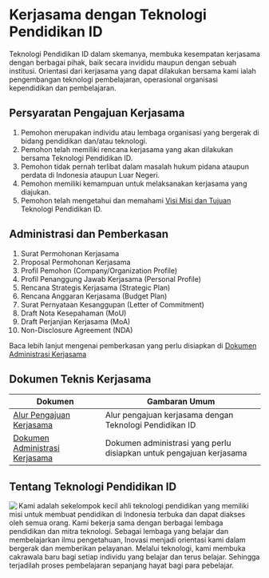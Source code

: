 # Kerjasama dengan Teknologi Pendidikan ID

Teknologi Pendidikan ID dalam skemanya, membuka kesempatan kerjasama dengan berbagai pihak, baik secara invididu maupun dengan sebuah institusi. Orientasi dari kerjasama yang dapat dilakukan bersama kami ialah pengembangan teknologi pembelajaran, operasional organisasi kependidikan dan pembelajaran.

## Persyaratan Pengajuan Kerjasama

1. Pemohon merupakan individu atau lembaga organisasi yang bergerak di bidang pendidikan dan/atau teknologi.
2. Pemohon telah memiliki rencana kerjasama yang akan dilakukan bersama Teknologi Pendidikan ID.
3. Pemohon tidak pernah terlibat dalam masalah hukum pidana ataupun perdata di Indonesia ataupun Luar Negeri.
4. Pemohon memiliki kemampuan untuk melaksanakan kerjasama yang diajukan.
5. Pemohon telah mengetahui dan memahami [Visi Misi dan Tujuan](/culture/tentang-kami) Teknologi Pendidikan ID.

## Administrasi dan Pemberkasan

1. Surat Permohonan Kerjasama
2. Proposal Permohonan Kerjasama
3. Profil Pemohon (Company/Organization Profile)
4. Profil Penanggung Jawab Kerjasama (Personal Profile)
5. Rencana Strategis Kerjasama (Strategic Plan)
6. Rencana Anggaran Kerjasama (Budget Plan)
7. Surat Pernyataan Kesanggupan (Letter of Commitment)
8. Draft Nota Kesepahaman (MoU)
9. Draft Perjanjian Kerjasama (MoA)
10. Non-Disclosure Agreement (NDA)

Baca lebih lanjut mengenai pemberkasan yang perlu disiapkan di [Dokumen Administrasi Kerjasama](/kerjasama/administrasi)

## Dokumen Teknis Kerjasama

| Dokumen                                                      | Gambaran Umum                                                       |
| ------------------------------------------------------------ | ------------------------------------------------------------------- |
| [Alur Pengajuan Kerjasama](/kerjasama/alur-pengajuan)     | Alur pengajuan kerjasama dengan Teknologi Pendidikan ID             |
| [Dokumen Administrasi Kerjasama](/kerjasama/administrasi) | Dokumen administrasi yang perlu disiapkan untuk pengajuan kerjasama |

## Tentang Teknologi Pendidikan ID

<a href="https://www.artsy.net/">
  <img align="left" src="https://avatars.githubusercontent.com/u/74242819?s=200&v=4"/>
</a>

Kami adalah sekelompok kecil ahli teknologi pendidikan yang memiliki misi untuk membuat pendidikan di Indonesia terbuka dan dapat diakses oleh semua orang. Kami bekerja sama dengan berbagai lembaga pendidikan dan mitra teknologi. Sebagai lembaga yang belajar dan membelajarkan ilmu pengetahuan, Inovasi menjadi orientasi kami dalam bergerak dan memberikan pelayanan. Melalui teknologi, kami membuka cakrawala baru bagi setiap individu yang belajar dan terus belajar. Sehingga terjadilah proses pembelajaran sepanjang hayat bagi para pebelajar.
